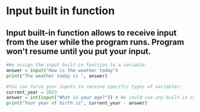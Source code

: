 # Input built in function
## Input built-in function allows to receive input from the user while the program runs. Program won't resume until you put your input.
```python
#We assign the input built-in function to a variable.
answer = input("How is the weather today")
print("The weather today is ", answer)

#You can force your inputs to receive specific types of variables:
current_year = 2023
answer = int(input("What is your age?")) # We could use any built-in conversion function here we'd like
print("Your year of birth is", current_year - answer)
```
